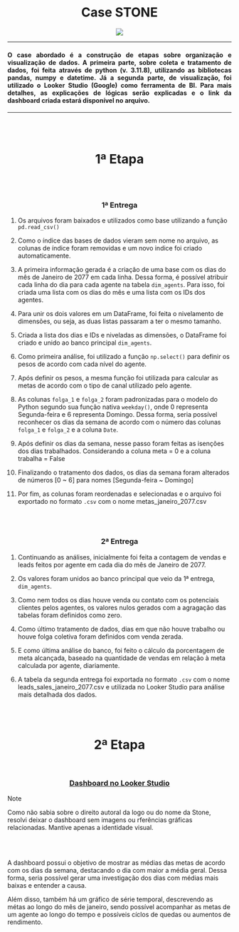 <h1 align="center">Case STONE</h1>
<p align="center">
<img loading="lazy" src="https://img.shields.io/badge/STATUS-FINALIZADO-badge"/>
</p>

<hr></hr>

<h4 align="justify">O case abordado é a construção de etapas sobre organização e visualização de dados. A primeira parte, sobre coleta e tratamento de dados, foi feita através de python (v. 3.11.8), utilizando as bibliotecas pandas, numpy e datetime. Já a segunda parte, de visualização, foi utilizado o Looker Studio (Google) como ferramenta de BI. Para mais detalhes, as explicações de lógicas serão explicadas e o link da dashboard criada estará disponível no arquivo.
</h4>

<hr></hr><br></br>

<h1 align="center">1ª Etapa</h1><br></br>

<h3 align="center">1ª Entrega</h3>

1) Os arquivos foram baixados e utilizados como base utilizando a função `pd.read_csv()`

2) Como o índice das bases de dados vieram sem nome no arquivo, as colunas de índice foram removidas e um
novo indice foi criado automaticamente.

3) A primeira informação gerada é a criação de uma base com os dias do mês de Janeiro de 2077 em cada linha. Dessa forma, é possível atribuir cada linha do dia para cada agente na tabela `dim_agents`. Para isso, foi criada uma lista com os dias do mês e uma lista com os IDs dos agentes.

4) Para unir os dois valores em um DataFrame, foi feita o nivelamento de dimensões, ou seja, as duas listas passaram a ter o mesmo tamanho.

5) Criada a lista dos dias e IDs e niveladas as dimensões, o DataFrame foi criado e unido ao banco principal `dim_agents`.

6) Como primeira análise, foi utilizado a função `np.select()` para definir os pesos de acordo com cada nível do agente.

7) Após definir os pesos, a mesma função foi utilizada para calcular as metas de acordo com o tipo de canal utilizado pelo agente.

8) As colunas `folga_1` e `folga_2` foram padronizadas para o modelo do Python segundo sua função nativa `weekday()`, onde 0 representa Segunda-feira e 6 representa Domingo.
Dessa forma, seria possível reconhecer os dias da semana de acordo com o número das colunas `folga_1` e `folga_2` e a coluna `Date`.

9) Após definir os dias da semana, nesse passo foram feitas as isenções dos dias trabalhados. Considerando a coluna meta = 0 e a coluna trabalha = False

10) Finalizando o tratamento dos dados, os dias da semana foram alterados de números [0 ~ 6] para nomes [Segunda-feira ~ Domingo]

11) Por fim, as colunas foram reordenadas e selecionadas e o arquivo foi exportado no formato `.csv` com o nome metas_janeiro_2077.csv

<br></br>

<h3 align="center">2ª Entrega</h3>

1) Continuando as análises, inicialmente foi feita a contagem de vendas e leads feitos por agente em cada dia do mês de Janeiro de 2077.

2) Os valores foram unidos ao banco principal que veio da 1ª entrega, `dim_agents`.

3) Como nem todos os dias houve venda ou contato com os potenciais clientes pelos agentes, os valores nulos gerados com a agragação das tabelas foram definidos como zero.

4) Como último tratamento de dados, dias em que não houve trabalho ou houve folga coletiva foram definidos com venda zerada.

5) E como última análise do banco, foi feito o cálculo da porcentagem de meta alcançada, baseado na quantidade de vendas em relação à meta calculada por agente, diariamente.

6) A tabela da segunda entrega foi exportada no formato `.csv` com o nome leads_sales_janeiro_2077.csv e utilizada no Looker Studio para análise mais detalhada dos dados.

<br></br>

<h1 align="center">2ª Etapa</h1>

 <h3 align="center">[Dashboard no Looker Studio](https://lookerstudio.google.com/u/0/reporting/b028e423-55ea-4cb3-ac9d-f23a5f9b46d5/page/0oUsD)</h3>

> [!NOTE]
> Como não sabia sobre o direito autoral da logo ou do nome da Stone, resolvi deixar o dashboard sem imagens ou rferências gráficas relacionadas. Mantive apenas a identidade visual.

<br></br>

A dashboard possui o objetivo de mostrar as médias das metas de acordo com os dias da semana, destacando o dia com maior a média geral. Dessa forma, seria possível gerar uma investigação dos dias com médias mais baixas e entender a causa.

Além disso, também há um gráfico de série temporal, descrevendo as métas ao longo do mês de janeiro, sendo possível acompanhar as metas de um agente ao longo do tempo e possíveis cíclos de quedas ou aumentos de rendimento.


